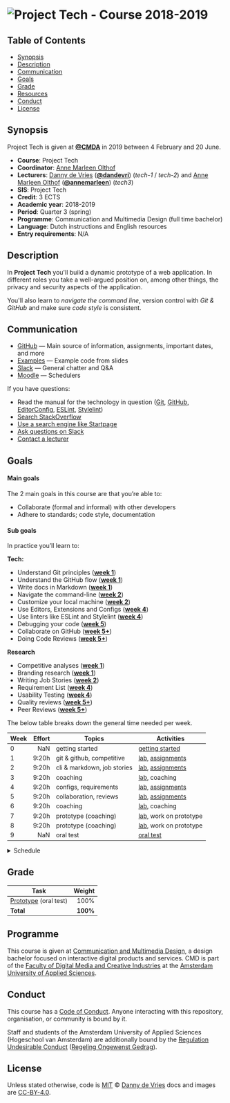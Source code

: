 # ![Project Tech - Course 2018-2019][banner]

## Table of Contents

*   [Synopsis](#synopsis)
*   [Description](#description)
*   [Communication](#communication)
*   [Goals](#goals)
*   [Grade](#grade)
*   [Resources](/resources.md)
*   [Conduct](#conduct)
*   [License](#license)


## Synopsis

Project Tech is given at [**@CMDA**][cmda] in 2019 between
4 February and 20 June.

*   **Course**: Project Tech
*   **Coordinator**: [Anne Marleen Olthof][amgit]
*   **Lecturers**:
    [Danny de Vries][dangit] ([**@dandevri**][danweb]) (*tech-1* / *tech-2*) and
    [Anne Marleen Olthof][amgit] ([**@annemarleen**][amweb])
    (*tech3*)
*   **SIS**: Project Tech
*   **Credit**: 3 ECTS
*   **Academic year**: 2018-2019
*   **Period**: Quarter 3 (spring)
*   **Programme**: Communication and Multimedia Design (full time bachelor)
*   **Language**: Dutch instructions and English resources
*   **Entry requirements**: N/A

## Description

In **Project Tech** you'll build a dynamic prototype of a web application. In different roles you take a well-argued position on, among other things, the privacy and security aspects of the application.

You'll also learn to *navigate the command line*, version control with *Git & GitHub* and make sure *code style* is consistent.

## Communication

*   [GitHub][gh] — Main source of information, assignments, important dates,
    and more
*   [Examples][examples] — Example code from slides
*   [Slack][slack] — General chatter and Q&A
*   [Moodle][moodle] — Schedulers


If you have questions:

*   Read the manual for the technology in question
    ([Git](https://git-scm.com/docs),
    [GitHub](https://guides.github.com),
    [EditorConfig](https://editorconfig.org/),
    [ESLint](https://eslint.org/),
    [Stylelint](https://github.com/stylelint/stylelint))
*   [Search StackOverflow][stackoverflow]
*   [Use a search engine like Startpage][startpage]
*   [Ask questions on Slack][slack]
*   [Contact a lecturer][synopsis]

## Goals

#### Main goals

The 2 main goals in this course are that you’re able to:

*   Collaborate (formal and informal) with other developers
*   Adhere to standards; code style, documentation

#### Sub goals

In practice you’ll learn to:

**Tech:**

* <a name="subgoal-1"></a>
    Understand Git principles ([**week 1**][w1])
*  <a name="subgoal-2"></a>
    Understand the GitHub flow ([**week 1**][w1])
* <a name="subgoal-3"></a>
    Write docs in Markdown ([**week 1**][w2])
* <a name="subgoal-4"></a>
    Navigate the command-line ([**week 2**][w2])
* <a name="subgoal-5"></a>
    Customize your local machine ([**week 2**][w2])
* <a name="subgoal-6"></a>
    Use Editors, Extensions and Configs  ([**week 4**][w4])
* <a name="subgoal-7"></a>
    Use linters like ESLint and Stylelint ([**week 4**][w4])
* <a name="subgoal-8"></a>
    Debugging your code ([**week 5**][w5])
* <a name="subgoal-9"></a>
    Collaborate on GitHub ([**week 5+**][w5])
* <a name="subgoal-10"></a>
    Doing Code Reviews ([**week 5+**][w5])

**Research**
* <a name="subgoal-1"></a>
    Competitive analyses ([**week 1**][w1])
*  <a name="subgoal-2"></a>
    Branding research ([**week 1**][w1])
*  <a name="subgoal-3"></a>
    Writing Job Stories ([**week 2**][w2])
*  <a name="subgoal-3"></a>
    Requirement List ([**week 4**][w4])
*  <a name="subgoal-3"></a>
    Usability Testing ([**week 4**][w4])
*  <a name="subgoal-3"></a>
    Quality reviews ([**week 5+**][w5])
*  <a name="subgoal-3"></a>
    Peer Reviews ([**week 5+**][w5])


The below table breaks down the general time needed per week.

| Week | Effort | Topics                      | Activities                         |
| ---- | -----: | ----------------------------| ----------------                   |
| 0    |  NaN   | getting started             | [getting started][gs]              |
| 1    |  9:20h | git & github, competitive   | [lab][w1lab], [assignments][w1a]   |
| 2    |  9:20h | cli & markdown, job stories | [lab][w2lab], [assignments][w2a]   |
| 3    |  9:20h | coaching                    | [lab][w3lab], coaching             |
| 4    |  9:20h | configs, requirements       | [lab][w4lab], [assignments][w4a]   |
| 5    |  9:20h | collaboration, reviews      | [lab][w5lab], [assignments][w5a]   |
| 6    |  9:20h | coaching                    | [lab][w6lab], coaching             |
| 7    |  9:20h | prototype (coaching)        | [lab][w7lab], work on prototype    |
| 8    |  9:20h | prototype (coaching)        | [lab][w8lab], work on prototype    |
| 9    |  NaN   | oral test                   | [oral test][grading]               |

<details>
    <summary>Schedule</summary>
    <img src="assets/schedule.jpg" alt="Block tech schedule overview">
</details>


## Grade

| Task                                |   Weight |
| ----------------------------------  | -------: |
| [Prototype][grading] (oral test)  |      100% |
| **Total**                           | **100%** |

## Programme

This course is given at [Communication and Multimedia Design][bachelor], a
design bachelor focused on interactive digital products and services.  CMD is
part of the [Faculty of Digital Media and Creative Industries][faculty] at the
[Amsterdam University of Applied Sciences][university].

## Conduct

This course has a [Code of Conduct][coc].  Anyone interacting with this
repository, organisation, or community is bound by it.

Staff and students of the Amsterdam University of Applied Sciences (Hogeschool
van Amsterdam) are additionally bound by the [Regulation Undesirable
Conduct][ruc] ([Regeling Ongewenst Gedrag][rog]).


## License

Unless stated otherwise, code is [MIT][] © [Danny de Vries][author]
docs and images are [CC-BY-4.0][].

[banner]: https://cmda-bt.github.io/pt-course-18-19/assets/banner.svg
[cmda]: https://github.com/cmda
[dangit]: https://github.com/dandevri
[danweb]: https://github.com/dandevri
[amgit]: https://github.com/annemarleen
[amweb]: https://github.com/annemarleen

[gh]: https://github.com/cmda-be/course-18-19
[examples]: /examples
[slack]: https://cmda-tech.slack.com/
[moodle]: https://moodle.cmd.hva.nl/course/view.php?id=431
[examples]: examples
[stackoverflow]: https://stackoverflow.com
[startpage]: https://www.startpage.com/
[synopsis]: #synopsis
[gs]: getting-started.md

[w1]: week-1.md
[w2]: week-2.md
[w3]: week-3.md
[w4]: week-4.md
[w5]: week-5.md

[w1lab]: week-1.md
[w2lab]: week-2.md
[w3lab]: week-3.md
[w4lab]: week-4.md
[w5lab]: week-5.md
[w6lab]: week-6.md
[w7lab]: week-7.md
[w8lab]: week-8.md

[w1a]: week-1#assignments.md
[w2a]: week-2#assignments.md
[w3a]: week-3#assignments.md
[w4a]: week-4#assignments.md
[w5a]: week-5#assignments.md
[w6a]: week-6#assignments.md
[w7a]: week-7#assignments.md
[w8a]: week-8#assignments.md

[grading]: grading.md
[bachelor]: https://www.cmd-amsterdam.nl/english/
[faculty]: https://www.amsterdamuas.com/faculty/fdmci/faculty-of-digital-media-and-creative-industries.html
[university]: https://www.amsterdamuas.com
[coc]: code-of-conduct.md
[ruc]: https://www.amsterdamuas.com/practical-matters/algemeen/hva-breed/juridische-zaken/legal-affairs/regulation-undesirable-conduct/regulation-undesirable-conduct.html#anker-3-complaints-authority
[rog]: https://www.hva.nl/praktisch/algemeen/hva-breed/juridische-zaken/loket-beroep-bezwaar-en-klacht/regeling-ongewenst-gedrag/regeling-ongewenst-gedrag.html?origin=gbS4rg%2FDTZuxQ6lGVF%2BN1A
[author]: https://dandevri.es
[mit]: license.md#code
[cc-by-4.0]: license.md#documentation-and-images